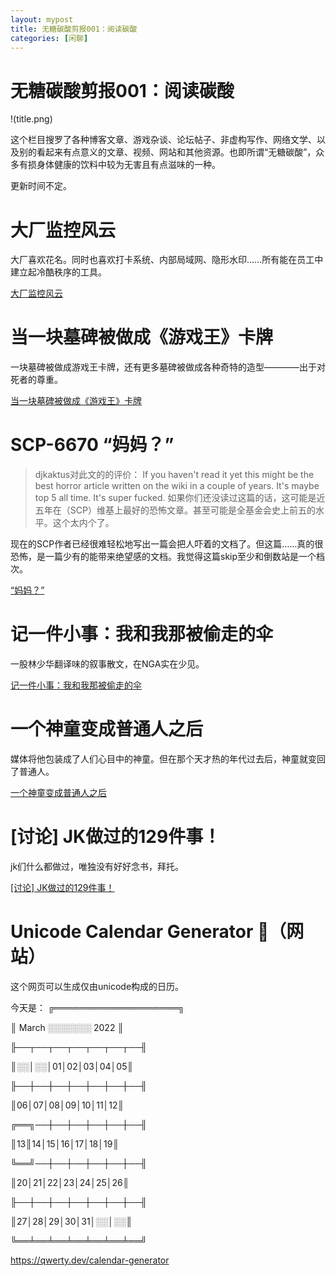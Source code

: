 ```yaml
---
layout: mypost
title: 无糖碳酸剪报001：阅读碳酸
categories: [闲聊]
---
```


# 无糖碳酸剪报001：阅读碳酸

!(title.png)

这个栏目搜罗了各种博客文章、游戏杂谈、论坛帖子、非虚构写作、网络文学、以及别的看起来有点意义的文章、视频、网站和其他资源。也即所谓“无糖碳酸”，众多有损身体健康的饮料中较为无害且有点滋味的一种。

更新时间不定。


# 大厂监控风云

大厂喜欢花名。同时也喜欢打卡系统、内部局域网、隐形水印……所有能在员工中建立起冷酷秩序的工具。

[大厂监控风云](https://mp.weixin.qq.com/s/dj84TSBSY2jLllOKJfyAqw)

# 当一块墓碑被做成《游戏王》卡牌

一块墓碑被做成游戏王卡牌，还有更多墓碑被做成各种奇特的造型————出于对死者的尊重。

[当一块墓碑被做成《游戏王》卡牌](https://www.yystv.cn/p/8774)

# SCP-6670  “妈妈？”

> djkaktus对此文的的评价：
> If you haven't read it yet this might be the best horror article written on the wiki in a couple of years. It's maybe top 5 all time. It's super fucked.
> 如果你们还没读过这篇的话，这可能是近五年在（SCP）维基上最好的恐怖文章。甚至可能是全基金会史上前五的水平。这个太内个了。

现在的SCP作者已经很难轻松地写出一篇会把人吓着的文档了。但这篇……真的很恐怖，是一篇少有的能带来绝望感的文档。我觉得这篇skip至少和倒数站是一个档次。

[“妈妈？”](http://scp-wiki-cn.wikidot.com/scp-6670)

# 记一件小事：我和我那被偷走的伞

一股林少华翻译味的叙事散文，在NGA实在少见。

[记一件小事：我和我那被偷走的伞](https://ngabbs.com/read.php?tid=30743729)

# 一个神童变成普通人之后

媒体将他包装成了人们心目中的神童。但在那个天才热的年代过去后，神童就变回了普通人。

[一个神童变成普通人之后](https://mp.weixin.qq.com/s/OymL4fl7FxNbwJE22ft-dg)

# \[讨论] JK做过的129件事！

jk们什么都做过，唯独没有好好念书，拜托。

[[讨论] JK做过的129件事！](https://ngabbs.com/read.php?tid=30650623)

# Unicode Calendar Generator 📅（网站）

这个网页可以生成仅由unicode构成的日历。

今天是：
╔════════════════════╗

║ March ░░░░░░░ 2022 ║

╟──┬──┬──┬──┬──┬──┬──╢

║░░│░░│01│02│03│04│05║

╟──┼──┼──┼──┼──┼──┼──╢

║06│07│08│09│10│11│12║

╔══╗──┼──┼──┼──┼──┼──╢

║13║14│15│16│17│18│19║

╚══╝──┼──┼──┼──┼──┼──╢

║20│21│22│23│24│25│26║

╟──┼──┼──┼──┼──┼──┼──╢

║27│28│29│30│31│░░│░░║

╚══╧══╧══╧══╧══╧══╧══╝

<https://qwerty.dev/calendar-generator>
